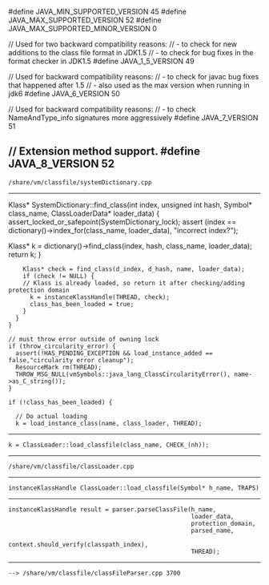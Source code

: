 #define JAVA_MIN_SUPPORTED_VERSION        45
#define JAVA_MAX_SUPPORTED_VERSION        52
#define JAVA_MAX_SUPPORTED_MINOR_VERSION  0

// Used for two backward compatibility reasons:
// - to check for new additions to the class file format in JDK1.5
// - to check for bug fixes in the format checker in JDK1.5
#define JAVA_1_5_VERSION                  49

// Used for backward compatibility reasons:
// - to check for javac bug fixes that happened after 1.5
// - also used as the max version when running in jdk6
#define JAVA_6_VERSION                    50

// Used for backward compatibility reasons:
// - to check NameAndType_info signatures more aggressively
#define JAVA_7_VERSION                    51

// Extension method support.
#define JAVA_8_VERSION                    52
-----
    /share/vm/classfile/systemDictionary.cpp
-----
Klass* SystemDictionary::find_class(int index, unsigned int hash,
                                      Symbol* class_name,
                                      ClassLoaderData* loader_data) {
  assert_locked_or_safepoint(SystemDictionary_lock);
  assert (index == dictionary()->index_for(class_name, loader_data),
          "incorrect index?");

  Klass* k = dictionary()->find_class(index, hash, class_name, loader_data);
  return k;
}



        Klass* check = find_class(d_index, d_hash, name, loader_data);
        if (check != NULL) {
        // Klass is already loaded, so return it after checking/adding protection domain
          k = instanceKlassHandle(THREAD, check);
          class_has_been_loaded = true;
        }
      }
    }

    // must throw error outside of owning lock
    if (throw_circularity_error) {
      assert(!HAS_PENDING_EXCEPTION && load_instance_added == false,"circularity error cleanup");
      ResourceMark rm(THREAD);
      THROW_MSG_NULL(vmSymbols::java_lang_ClassCircularityError(), name->as_C_string());
    }

    if (!class_has_been_loaded) {

      // Do actual loading
      k = load_instance_class(name, class_loader, THREAD);
-----
    k = ClassLoader::load_classfile(class_name, CHECK_(nh));
-----
    /share/vm/classfile/classLoader.cpp
-----
    instanceKlassHandle ClassLoader::load_classfile(Symbol* h_name, TRAPS) 
-----
    instanceKlassHandle result = parser.parseClassFile(h_name,
                                                       loader_data,
                                                       protection_domain,
                                                       parsed_name,
                                                       context.should_verify(classpath_index),
                                                       THREAD);

-----
    --> /share/vm/classfile/classFileParser.cpp 3700


